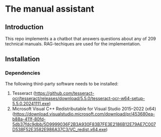 # The manual assistant

## Introduction
This repo implements a a chatbot that answers questions about any of 209 technical manuals. RAG-techiques are used for the implementation. 

## Installation

### Dependencies

The following third-party software needs to be installed:

1. Tesseract (https://github.com/tesseract-ocr/tesseract/releases/download/5.5.0/tesseract-ocr-w64-setup-5.5.0.20241111.exe)
2. Microsoft Visual C++ Redistributable for Visual Studio 2015–2022 (x64) (https://download.visualstudio.microsoft.com/download/pr/453680ea-b88a-411f-80fd-5db37fdc9dbb/5D9999036F2B3A930F83B7FE3E2186B12E79AE7C007D538F52E3582E986A37C3/VC_redist.x64.exe)

